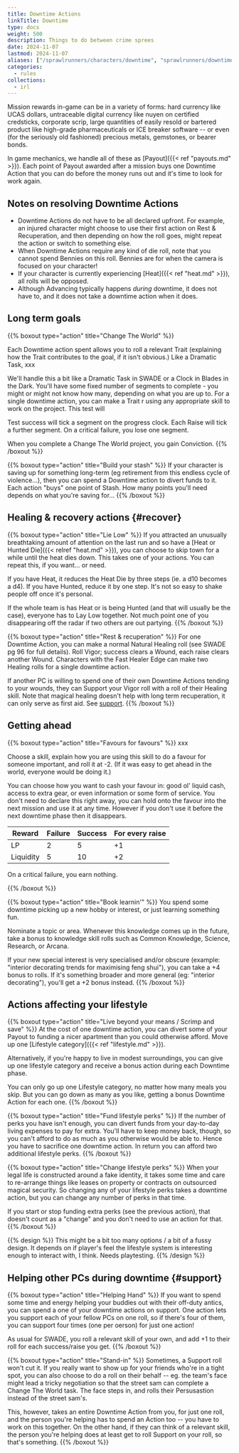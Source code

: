 ```yaml
--- 
title: Downtime Actions
linkTitle: Downtime
type: docs     
weight: 500 
description: Things to do between crime sprees 
date: 2024-11-07
lastmod: 2024-11-07 
aliases: ["/sprawlrunners/characters/downtime", "sprawlrunners/downtime/downtime"]
categories:
  - rules
collections:
  - irl  
--- 
```


Mission rewards in-game can be in a variety of forms: hard currency like UCAS dollars, untraceable digital currency like nuyen on certified credsticks, corporate scrip, large quantities of easily resold or bartered product like high-grade pharmaceuticals or ICE breaker software -- or even (for the seriously old fashioned) precious metals, gemstones, or bearer bonds. 

In game mechanics, we handle all of these as [Payout]({{< ref "payouts.md" >}}). Each point of Payout awarded after a mission buys one Downtime Action that you can do before the money runs out and it's time to look for work again.

## Notes on resolving Downtime Actions

- Downtime Actions do not have to be all declared upfront. For example, an injured character might choose to use their first action on Rest & Recuperation, and then depending on how the roll goes, might repeat the action or switch to something else.
- When Downtime Actions require any kind of die roll, note that you cannot spend Bennies on this roll. Bennies are for when the camera is focused on your character!
- If your character is currently experiencing [Heat]({{< ref "heat.md" >}}), all rolls will be opposed. 
- Although Advancing typically happens _during_ downtime, it does not have to, and it does not take a downtime action when it does.

## Long term goals

{{% boxout type="action" title="Change The World" %}}

Each Downtime action spent allows you to roll a relevant Trait (explaining how the Trait contributes to the goal, if it isn't obvious.) Like a Dramatic Task, xxx

We'll handle this a bit like a Dramatic Task in SWADE or a Clock in Blades in the Dark. You'll have some fixed number of segments to complete - you might or might not know how many, depending on what you are up to. For a single downtime action, you can make a Trait r using any appropriate skill to work on the project. This test will 

Test success will tick a segment on the progress clock. Each Raise will tick a further segment. On a critical failure, you lose one segment. 


When you complete a Change The World project, you gain Conviction.
{{% /boxout %}}


{{% boxout type="action" title="Build your stash" %}}
If your character is saving up for something long-term (eg retirement from this endless cycle of violence...), then you can spend a Downtime action to divert funds to it. Each action "buys" one point of Stash. How many points you'll need depends on what you're saving for...
{{% /boxout %}}



## Healing & recovery actions {#recover}

{{% boxout type="action" title="Lie Low" %}}
If you attracted an unusually breathtaking amount of attention on the last run and so have a [Heat or Hunted Die]({{< relref "heat.md" >}}), you can choose to skip town for a while until the heat dies down. This takes one of your actions. You can repeat this, if you want... or need. 

If you have Heat, it reduces the Heat Die by three steps (ie. a d10 becomes a d4). If you have Hunted, reduce it by one step. It's not so easy to shake people off once it's personal.

If the whole team is has Heat or is being Hunted (and that will usually be the case), everyone has to Lay Low together. Not much point one of you disappearing off the radar if two others are out partying. 
{{% /boxout %}}


{{% boxout type="action" title="Rest & recuperation" %}}
For one Downtime Action, you can make a normal Natural Healing roll (see SWADE pg 96 for full details). Roll Vigor; success clears a Wound, each raise clears another Wound. Characters with the Fast Healer Edge can make two Healing rolls for a single downtime action.

If another PC is willing to spend one of their own Downtime Actions tending to your wounds, they can Support your Vigor roll with a roll of their Healing skill. Note that magical healing doesn't help with long term recuperation, it can only serve as first aid. See [support](#support).
{{% /boxout %}}


## Getting ahead

{{% boxout type="action" title="Favours for favours" %}}
xxx

Choose a skill, explain how you are using this skill to do a favour for someone important, and roll it at -2. (If it was easy to get ahead in the world, everyone would be doing it.)

You can choose how you want to cash your favour in: good ol' liquid cash, access to extra gear, or even information or some form of service. You don't need to declare this right away, you can hold onto the favour into the next mission and use it at any time. However if you don't use it before the next downtime phase then it disappears. 

| Reward    | Failure | Success | For every raise |
| --------- | ------- | ------- | --------------- |
| LP        | 2       | 5       | +1              |
| Liquidity | 5       | 10      | +2 |

On a critical failure, you earn nothing.

{{% /boxout %}}

{{% boxout type="action" title="Book learnin'" %}}
You spend some downtime picking up a new hobby or interest, or just learning something fun.

Nominate a topic or area. Whenever this knowledge comes up in the future, take a bonus to knowledge skill rolls such as Common Knowledge, Science, Research, or Arcana. 

If your new special interest is very specialised and/or obscure (example: "interior decorating trends for maximising feng shui"), you can take a +4 bonus to rolls. If it's something broader and more general (eg: "interior decorating"), you'll get a +2 bonus instead.
{{% /boxout %}}

##  Actions affecting your lifestyle

{{% boxout type="action" title="Live beyond your means / Scrimp and save" %}}
At the cost of one downtime action, you can divert some of your Payout to funding a nicer apartment than you could otherwise afford. Move up one [Lifestyle category]({{< ref "lifestyle.md" >}}). 

Alternatively, if you're happy to live in modest surroundings, you can give up one lifestyle category and receive a bonus action during each Downtime phase.

You can only go up one Lifestyle category, no matter how many meals you skip. But you can go down as many as you like, getting a bonus Downtime Action for each one.
{{% /boxout %}}

{{% boxout type="action" title="Fund lifestyle perks" %}}
If the number of perks you have isn't enough, you can divert funds from your day-to-day living expenses to pay for extra. You'll have to keep money back, though, so you can't afford to do as much as you otherwise would be able to. Hence you have to sacrifice one downtime action. In return you can afford two additional lifestyle perks.
{{% /boxout %}}

{{% boxout type="action" title="Change lifestyle perks" %}}
When your legal life is constructed around a fake identity, it takes some time and care to re-arrange things like leases on property or contracts on outsourced magical security. So changing any of your lifestyle perks takes a downtime action, but you can change any number of perks in that time.

If you start or stop funding extra perks (see the previous action), that doesn't count as a "change" and you don't need to use an action for that.
{{% /boxout %}}


{{% design %}}
This might be a bit too many options / a bit of a fussy design. It depends on if player's feel the lifestyle system is interesting enough to interact with, I think. Needs playtesting.
{{% /design %}}


## Helping other PCs during downtime {#support}

{{% boxout type="action" title="Helping Hand" %}}
If you want to spend some time and energy helping your buddies out with their off-duty antics, you can spend a one of your downtime actions on support. One action lets you support each of your fellow PCs on one roll, so if there's four of them, you can support four times (one per oerson) for just one action!

As usual for SWADE, you roll a relevant skill of your own, and add +1 to their roll for each success/raise you get.
{{% /boxout %}}

{{% boxout type="action" title="Stand-in" %}}
Sometimes, a Support roll won't cut it. If you really want to show up for your friends who're in a tight spot, you can also choose to do a roll on their behalf -- eg. the team's face might lead a tricky negotiation so that the street sam can complete a Change The World task. The face steps in, and rolls their Persusastion instead of the street sam's. 

This, however, takes an entire Downtime Action from you, for just one roll, and the person you're helping has to spend an Action too -- you have to work on this together. On the other hand, if they can think of a relevant skill, the person you're helping does at least get to roll Support on your roll, so that's something.
{{% /boxout %}}


<!-- TODO: example? --> 



<!-- old content

## Buff actions {#buff}

Actions that give characters a temporary boost or advantage of some kind.

### Carouse


Your character decides to blow off some steam and celebrate still being alive. They spend an extended period of time indulging whatever hedonistic vices most appeal to them.

Take a one-step penalty to your wealth die type  for the next session.

There is no mechanical game benefit to carousing. This is deliberate ;)

### Centre / Hang out?

Character gets Conviction. If unused, this will expire at the next downtime phase.

You spend some quality time with your nearest and dearest. Write a scene telling us what you do together, and take a free point of karma for your trouble! (If you don't want to write a scene, see Train below.)

### Intense training

Your character chooses to focus their efforts on honing a particular skill or attribute. They have to already have the skill -- ie. at least have a d4 in it.

Until the next downtime phase, the character can get a free re-roll on any _failed_ roll for the trait. This stacks with any other re-rolls or bonuses the character might have. Activating the re-roll is a free action.

You can only be trained in one trait at once; if you repeat the action, you lose the previous training.
   
## Side hustle

Shadowrunner's skill sets can be used for more mundane activities than the epic, daring heists we play out at the table. Riggers can do courier work; streetsams can work as bodyguards; mages can provide protection services; deckers can skim low-security systems for paydata.

If your character spends their downtime on a side hustle, they can earn a little extra cash in their pocket. Take a one-off bonus to their wealth die type for the next mission.

You can only do Side Hustle once in a given downtime. 

## Changing the world

### Long-term project

Maybe your character is engaged in some sort of longer-term thing: researching something, making something, trying to create a spell... anything we've agreed upon.

We'll handle this a bit like a Dramatic Task in SWADE or a Clock in Blades in the Dark. You'll have some fixed number of segments to complete - you might or might not know how many, depending on what you are up to. For a single downtime action, you can make a Trait Test using any appropriate skill to work on the project.

Test success will tick a segment on the progress clock. Each Raise will tick a further segment. On a critical failure, you lose one segment. 

### Stash nuyen

Your character is saving up for a rainy day. Retirement? Paying off their dear old ma's mortgage? Up to you. They spend their downtime living thriftily so they can divert as much money as possible to their savings. If you want to work to a specific goal, let me know what it is, and we'll set up a clock to track progress towards it.






## Attune spirits

An attuned summoner mage with the Initiate edge can journey to the metaplanes, explore a new metaplane, and learn its True Name. From then on, they can summon spirits from that metaplane whenever they please. You can do this action multiple times in a single downtime phase if you want.

See [summoning traditions]({{< relref "summoning_traditions.md" >}}).





## Network

You spend time working your contacts, buttering them up, making sure the next time you come calling they'll have the good stuff set aside for you.

Roll a standard Networking test (Persuasion or Intimidate vs target number 4). If you succeed, take bonus LP on the next mission according to the table below. For each raise, take a further bonus LP (again, as per below). You cannot spend Bennies on this roll.

No penalty for failures, but you can't try again; people have had enough of you for now. You can only do Network once in a given downtime.

| Character rank | LP bonus on Success | LP bonus on Raise |
|----------------|---------------------|-------------------|
| Novice         | +1                  | 0                 |
| Seasoned       | +2                  | 0                |
| Veteran        | +3                  | +1                |
| Heroic         | +4                  | +1                |
| Legendary      | +5                  | +2                |


-->



